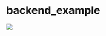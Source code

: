 # backend_example

<a href="https://github.com/MuallaShn/backend_example/graphs/contributors">
     <img src="https://contrib.rocks/image?repo=MuallaShn/backend_example" />
</a>
